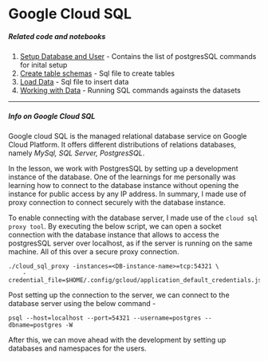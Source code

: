 # Google Cloud SQL

##### _Related code and notebooks_
1. <a href="./setup.sql">Setup Database and User</a> - Contains the list of postgresSQL commands for inital setup
2. <a href="./create_db_tables_pg.sql">Create table schemas</a> - Sql file to create tables  
3. <a href="./load_db_tables_pg.sql">Load Data</a> - Sql file to insert data
4. <a href="./explore.sql">Working with Data</a> - Running SQL commands againsts the datasets

----
##### Info on Google Cloud SQL
Google cloud SQL is the managed relational database service on Google Cloud Platform. It offers different distributions of relations databases, namely _MySql, SQL Server, PostgresSQL_.
 
In the lesson, we work with PostgresSQL by setting up a development instance of the database. One of the learnings for me personally was learning how to connect to the database instance without opening the instance for public access by any IP address. In summary, I made use of proxy connection to connect securely with the database instance.

To enable connecting with the database server, I made use of the `cloud sql proxy tool`. By executing the below script, we can open a socket connection with the database instance that allows to access the postgresSQL server over localhost, as if the server is running on the same machine. All of this over a secure proxy connection.
```shell
./cloud_sql_proxy -instances=<DB-instance-name>=tcp:54321 \
    -credential_file=$HOME/.config/gcloud/application_default_credentials.json
```

Post setting up the connection to the server, we can connect to the database server using the below command - 
```shell
psql --host=localhost --port=54321 --username=postgres --dbname=postgres -W
``` 
After this, we can move ahead with the development by setting up databases and namespaces for the users.

